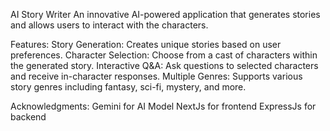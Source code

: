 AI Story Writer
An innovative AI-powered application that generates stories and allows users to interact with the characters.

Features:
Story Generation: Creates unique stories based on user preferences.
Character Selection: Choose from a cast of characters within the generated story.
Interactive Q&A: Ask questions to selected characters and receive in-character responses.
Multiple Genres: Supports various story genres including fantasy, sci-fi, mystery, and more.

Acknowledgments:
Gemini for AI Model
NextJs for frontend
ExpressJs for backend
